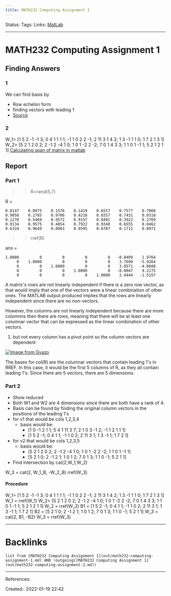 ```yaml
---
title: MATH232 Computing Assignment 1
---
```

Status: 
Tags: 
Links: [MatLab](out/matlab.md)
___
# MATH232 Computing Assignment 1
## Finding Answers
### 1
We can find basis by
- Row echelon form
- finding vectors with leading 1
- [Source](https://www.youtube.com/watch?v=0utd-Noc_Fs&ab_channel=patrickJMT)
### 2
W_1= [1 5 2 -1 -1 3; 0 4 1 1 1 1; -1 1 0 2 2 -1; 2 11 3 1 4 2; 1 3 -1 1 1 0; 1 7 2 1 3 1]
W_2= [5 2 1 2 0 2; 2 -1 2 -4 1 0; 1 0 1 -2 2 -2; 7 0 1 4 3 3; 1 1 0 1 -1 1; 5 2 1 2 1 1]
[Calculating span of matrix in matlab](https://math.stackexchange.com/questions/1406027/calculating-the-span-of-a-matrix-in-matlab)
## Report
### Part 1
>> R=rand(5,7)

R =

    0.8147    0.0975    0.1576    0.1419    0.6557    0.7577    0.7060
    0.9058    0.2785    0.9706    0.4218    0.0357    0.7431    0.0318
    0.1270    0.5469    0.9572    0.9157    0.8491    0.3922    0.2769
    0.9134    0.9575    0.4854    0.7922    0.9340    0.6555    0.0462
    0.6324    0.9649    0.8003    0.9595    0.6787    0.1712    0.0971

>> rref(R)

ans =

    1.0000         0         0         0         0   -0.8409    1.9764
         0    1.0000         0         0         0    3.7698   -5.9264
         0         0    1.0000         0         0    3.8571   -4.0608
         0         0         0    1.0000         0   -8.0047    9.2175
         0         0         0         0    1.0000    2.4444   -1.5157

A matrix's rows are not linearly independent if there is a zero row vector, as that would imply that one of the vectors were a linear combination of other ones. 
The MATLAB output produced implies that the rows are linearly independent since there are no non-vectors.

However, the columns are not linearly independent because there are more columnns then there are rows, meaning that there will be at least one columnar vector that can be expressed as the linear combination of other vectors.
1.  but not every column has a pivot point so the column vectors are dependent

[![Image from Gyazo](https://i.gyazo.com/d5c94b30f5c1eddd71d36dd78d1babb1.png)](https://gyazo.com/d5c94b30f5c1eddd71d36dd78d1babb1)

The bases for col(R) are the columnar vectors that contain leading 1's in RREF. In this case, it would be the first 5 columns of R, as they all contain leading 1's. Since there are 5 vectors, there are 5 dimensions.
### Part 2
- Show reduced
- Both W1 and W2 are 4 dimensions since there are both have a rank of 4.
- Basis can be found by finding the original column vectors in the positions of the leading 1's
- for v1 that would be cols 1,2,3,4
	- basis would be:
		- [1 0 -1 2 1 1; 5 4 1 11 3 7; 2 1 0 3 -1 2; -1 1 2 1 1 1]
		- [1 5 2 -1; 0 4 1 1; -1 1 0 2; 2 11 3 1; 1 3 -1 1; 1 7 2 1]
- for v2 that would be cols 1,2,3,5
	- basis would be:
		- [5 2 1 2 0 2; 2 -1 2 -4 1 0; 1 0 1 -2 2 -2; 1 1 0 1 -1 1]
		- [5 2 1 0; 2 -1 2 1; 1 0 1 2; 7 0 1 3; 1 1 0 -1; 5 2 1 1]
- Find intersection by cat(2,W_1,W_2)

W_3 = cat(2, W_1_B, -W_2_B)
rref(W_3)
#### Procedure
W_1= [1 5 2 -1 -1 3; 0 4 1 1 1 1; -1 1 0 2 2 -1; 2 11 3 1 4 2; 1 3 -1 1 1 0; 1 7 2 1 3 1]
W_1 = rref(W_1)
W_2= [5 2 1 2 0 2; 2 -1 2 -4 1 0; 1 0 1 -2 2 -2; 7 0 1 4 3 3; 1 1 0 1 -1 1; 5 2 1 2 1 1]
W_2 = rref(W_2)
B1 = [1 5 2 -1; 0 4 1 1; -1 1 0 2; 2 11 3 1; 1 3 -1 1; 1 7 2 1]
B2 = [5 2 1 0; 2 -1 2 1; 1 0 1 2; 7 0 1 3; 1 1 0 -1; 5 2 1 1]
W_3 = cat(2, B1, -B2)
W_3 = rref(W_3)
___
# Backlinks
```dataview
list from [MATH232 Computing Assignment 1](out/math232-computing-assignment-1.md) AND !outgoing([MATH232 Computing Assignment 1](out/math232-computing-assignment-1.md))
```
___
References:

Created:: 2022-01-19 22:42
